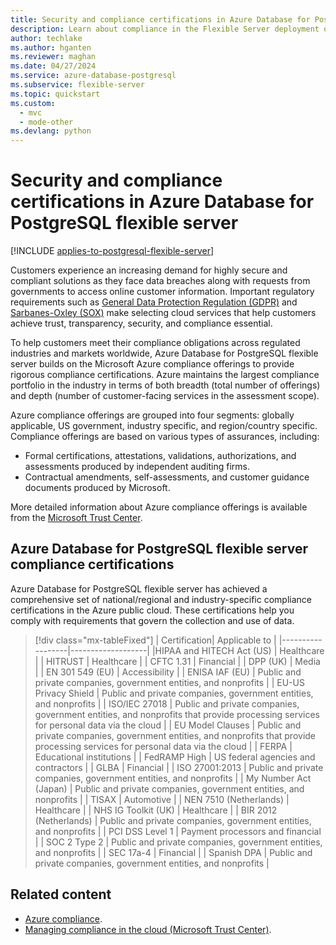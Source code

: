 ```yaml
---
title: Security and compliance certifications in Azure Database for PostgreSQL flexible server
description: Learn about compliance in the Flexible Server deployment option for Azure Database for PostgreSQL.
author: techlake
ms.author: hganten
ms.reviewer: maghan
ms.date: 04/27/2024
ms.service: azure-database-postgresql
ms.subservice: flexible-server
ms.topic: quickstart
ms.custom:
  - mvc
  - mode-other
ms.devlang: python
---
```


# Security and compliance certifications in Azure Database for PostgreSQL flexible server

[!INCLUDE [applies-to-postgresql-flexible-server](~/reusable-content/ce-skilling/azure/includes/postgresql/includes/applies-to-postgresql-flexible-server.md)]

Customers experience an increasing demand for highly secure and compliant solutions as they face data breaches along with requests from governments to access online customer information. Important regulatory requirements such as [General Data Protection Regulation (GDPR)](/compliance/regulatory/gdpr) and [Sarbanes-Oxley (SOX)](/compliance/regulatory/offering-sox) make selecting cloud services that help customers achieve trust, transparency, security, and compliance essential.

To help customers meet their compliance obligations across regulated industries and markets worldwide, Azure Database for PostgreSQL flexible server builds on the Microsoft Azure compliance offerings to provide rigorous compliance certifications. Azure maintains the largest compliance portfolio in the industry in terms of both breadth (total number of offerings) and depth (number of customer-facing services in the assessment scope).

Azure compliance offerings are grouped into four segments: globally applicable, US government, industry specific, and region/country specific. Compliance offerings are based on various types of assurances, including:

- Formal certifications, attestations, validations, authorizations, and assessments produced by independent auditing firms.
- Contractual amendments, self-assessments, and customer guidance documents produced by Microsoft.

More detailed information about Azure compliance offerings is available from the [Microsoft Trust Center](https://www.microsoft.com/trust-center/compliance/compliance-overview).

## Azure Database for PostgreSQL flexible server compliance certifications

Azure Database for PostgreSQL flexible server has achieved a comprehensive set of national/regional and industry-specific compliance certifications in the Azure public cloud. These certifications help you comply with requirements that govern the collection and use of data.

> [!div class="mx-tableFixed"]
> | Certification| Applicable to |
> |------------------|-------------------|
> |HIPAA and HITECH Act (US) | Healthcare |
> | HITRUST              | Healthcare |
> | CFTC 1.31            | Financial |
> | DPP (UK)             | Media |
> | EN 301 549 (EU)        | Accessibility |
> | ENISA IAF (EU)        | Public and private companies, government entities, and nonprofits |
> | EU-US Privacy Shield | Public and private companies, government entities, and nonprofits |
> | ISO/IEC 27018         | Public and private companies, government entities, and nonprofits that provide processing services for personal data via the cloud |
> | EU Model Clauses     | Public and private companies, government entities, and nonprofits that provide processing services for personal data via the cloud |
> | FERPA                | Educational institutions |
> | FedRAMP High         | US federal agencies and contractors |
> | GLBA                 | Financial |
> | ISO 27001:2013       | Public and private companies, government entities, and nonprofits |
> | My Number Act (Japan) | Public and private companies, government entities, and nonprofits |
> | TISAX                | Automotive |
> | NEN 7510 (Netherlands) | Healthcare |
> | NHS IG Toolkit (UK)    | Healthcare |
> | BIR 2012 (Netherlands) | Public and private companies, government entities, and nonprofits |
> | PCI DSS Level 1      | Payment processors and financial |
> | SOC 2 Type 2         | Public and private companies, government entities, and nonprofits |
> | SEC 17a-4            | Financial |
> | Spanish DPA            | Public and private companies, government entities, and nonprofits |

## Related content

- [Azure compliance](https://azure.microsoft.com/explore/trusted-cloud/compliance/).
- [Managing compliance in the cloud (Microsoft Trust Center)](https://www.microsoft.com/en-us/trust-center/compliance/compliance-overview).

